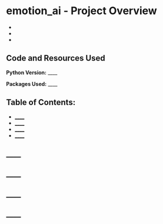 # emotion_ai - Project Overview
- 
- 
- 

## Code and Resources Used
**Python Version:** ____

**Packages Used:** ____

## Table of Contents:
- [____](#1)
- [____](#2)
- [____](#3)
- [____](#4)

<a id='1'></a>
## ____


<a id='2'></a>
## ____


<a id='3'></a>
## ____


<a id='4'></a>
## ____

